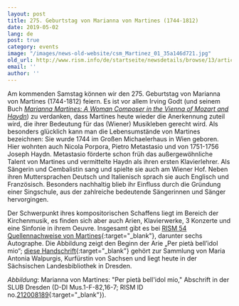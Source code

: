 ```yaml
---
layout: post
title: 275. Geburtstag von Marianna von Martines (1744-1812)
date: 2019-05-02
lang: de
post: true
category: events
image: "/images/news-old-website/csm_Martinez_01_35a146d721.jpg"
old_url: http://www.rism.info/de/startseite/newsdetails/browse/13/article/64/marianna-von-martines-1744-1812-at-275.html
email: ''
author: ''
---
```


Am kommenden Samstag können wir den 275. Geburtstag von Marianna von Martines (1744-1812) feiern. Es ist vor allem Irving Godt (und seinem Buch _[Marianna Martines: A Woman Composer in the Vienna of Mozart and Haydn](https://opac.rism.info/search?id=lit30026364&View=rism&Language=en)_) zu verdanken, dass Martines heute wieder die Anerkennung zuteil wird, die ihrer Bedeutung für das (Wiener) Musikleben gerecht wird. Als besonders glücklich kann man die Lebensumstände von Martines bezeichnen: Sie wurde 1744 im Großen Michaelerhaus in Wien geboren. Hier wohnten auch Nicola Porpora, Pietro Metastasio und von 1751-1756 Joseph Haydn. Metastasio förderte schon früh das außergewöhnliche Talent von Martines und vermittelte Haydn als ihren ersten Klavierlehrer. Als Sängerin und Cembalistin sang und spielte sie auch am Wiener Hof. Neben ihren Muttersprachen Deutsch und Italienisch sprach sie auch Englisch und Französisch. Besonders nachhaltig blieb ihr Einfluss durch die Gründung einer Singschule, aus der zahlreiche bedeutende Sängerinnen und Sänger hervorgingen.

Der Schwerpunkt ihres kompositorischen Schaffens liegt im Bereich der Kirchenmusik, es finden sich aber auch Arien, Klavierwerke, 3 Konzerte und eine Sinfonie in ihrem Oeuvre. Insgesamt gibt es bei [RISM 54 Quellennachweise von Martines](https://opac.rism.info/metaopac/perma.do?v=rism&q=-1%3d%22pe331798){:target="_blank"}, darunter sechs Autographe. Die Abbildung zeigt den Beginn der Arie „Per pietà bell’idol mio“; [diese Handschrift](http://digital.slub-dresden.de/id426606086){:target="_blank"} gehört zur Sammlung von Maria Antonia Walpurgis, Kurfürstin von Sachsen und liegt heute in der Sächsischen Landesbibliothek in Dresden.


_Abbildung_: Marianna von Martines: "Per pietà bell'idol mio," Abschrift in der SLUB Dresden (D-Dl Mus.1-F-82,16-7; RISM ID no.[212008189](https://opac.rism.info/search?id=212008189){:target="_blank"}).